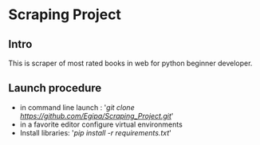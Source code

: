 # Scraping Project

## Intro
This is scraper of most rated books in web for python beginner developer.

## Launch procedure
 - in command line launch : '_git clone https://github.com/Egipa/Scraping_Project.git_'
 - in a favorite editor configure virtual environments
 - Install libraries: '_pip install -r requirements.txt_'
